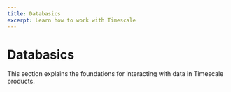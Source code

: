```yaml
---
title: Databasics
excerpt: Learn how to work with Timescale
---
```


# Databasics

This section explains the foundations for interacting with data in Timescale products.  


[find-docs]: /navigation/:currentVersion:/
